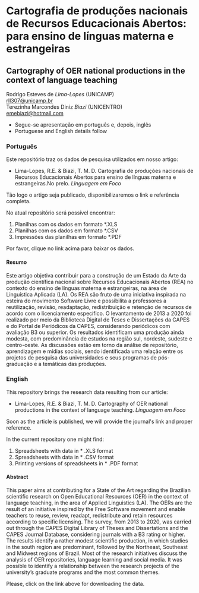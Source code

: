 # Cartografia de produções nacionais de Recursos Educacionais Abertos: para ensino de línguas materna e estrangeiras
## Cartography of OER national productions in the context of language teaching

Rodrigo Esteves de *Lima-Lopes* (UNICAMP)\
[rll307@unicamp.br](mailto:rll307@unicamp.br?subject=[GitHub]%20Repositório%20REA)\
Terezinha Marcondes Diniz *Biazi* (UNICENTRO)\
[emebiazi@hotmail.com](mailto:emebiazi@hotmail.com?subject=[GitHub]%20Repositório%20REA)

- Segue-se apresentação em português e, depois, inglês
- Portuguese and English details follow

### Português
Este repositório traz os dados de pesquisa utilizados em nosso artigo: 

- Lima-Lopes, R.E. & Biazi, T. M. D. Cartografia de produções nacionais de Recursos Educacionais Abertos para ensino de línguas materna e estrangeiras.No prelo. *Linguagem em Foco* 

Tão logo o artigo seja publicado, disponibilizaremos o link e referência completa. 

No atual repositório será possível encontrar:

1. Planilhas com os dados em formato *.XLS
1. Planilhas com os dados em formato *.CSV
1. Impressões das planilhas em formato *.PDF

Por favor, clique no link acima para baixar os dados. 


#### Resumo

Este artigo objetiva contribuir para a construção de um Estado da Arte da produção científica nacional sobre Recursos Educacionais Abertos (REA) no contexto do ensino de línguas materna e estrangeiras, na área de Linguística Aplicada (LA). Os REA são fruto de uma iniciativa inspirada na esteira do movimento Software Livre e possibilita a professores a reutilização, revisão, readaptação, redistribuição e retenção de recursos de acordo com o licenciamento específico. O levantamento de 2013 a 2020 foi realizado por meio da Biblioteca Digital de Teses e Dissertações da CAPES e do Portal de Periódicos da CAPES, considerando periódicos com avaliação B3 ou superior. Os resultados identificam uma produção ainda modesta, com predominância de estudos na região sul, nordeste, sudeste e centro-oeste. As discussões estão em torno da análise de repositório, aprendizagem e mídias sociais, sendo identificada uma relação entre os projetos de pesquisa das universidades e seus programas de pós-graduação e a temáticas das produções. 

### English
This repository brings the research data resulting from our article:

- Lima-Lopes, R.E. & Biazi, T. M. D. Cartography of OER national productions in the context of language teaching. *Linguagem em Foco* 

Soon as the article is published, we will provide the journal's link and proper reference.

In the current repository one might find:

1. Spreadsheets with data in * .XLS format
1. Spreadsheets with data in * .CSV format
1. Printing versions of spreadsheets in * .PDF format


#### Abstract 

This paper aims at contributing for a State of the Art regarding the Brazilian scientific research on Open Educational Resources (OER) in the context of language teaching, in the area of Applied Linguistics (LA). The OERs are the result of an initiative inspired by the Free Software movement and enable teachers to reuse, review, readapt, redistribute and retain resources according to specific licensing. The survey, from 2013 to 2020, was carried out through the CAPES Digital Library of Theses and Dissertations and the CAPES Journal Database, considering journals with a B3 rating or higher. The results identify a rather modest scientific production, in which studies in the south region are predominant, followed by the Northeast, Southeast and Midwest regions of Brazil. Most of the research initiatives discuss the analysis of OER repositories, language learning and social media. It was possible to identify a relationship between the research projects of the university’s graduate programs and the most common themes.


Please, click on the link above for downloading the data. 
